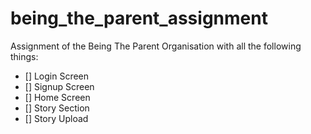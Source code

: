# being_the_parent_assignment

Assignment of the Being The Parent Organisation with all the following things:
- [] Login Screen
- [] Signup Screen
- [] Home Screen
- [] Story Section
- [] Story Upload
